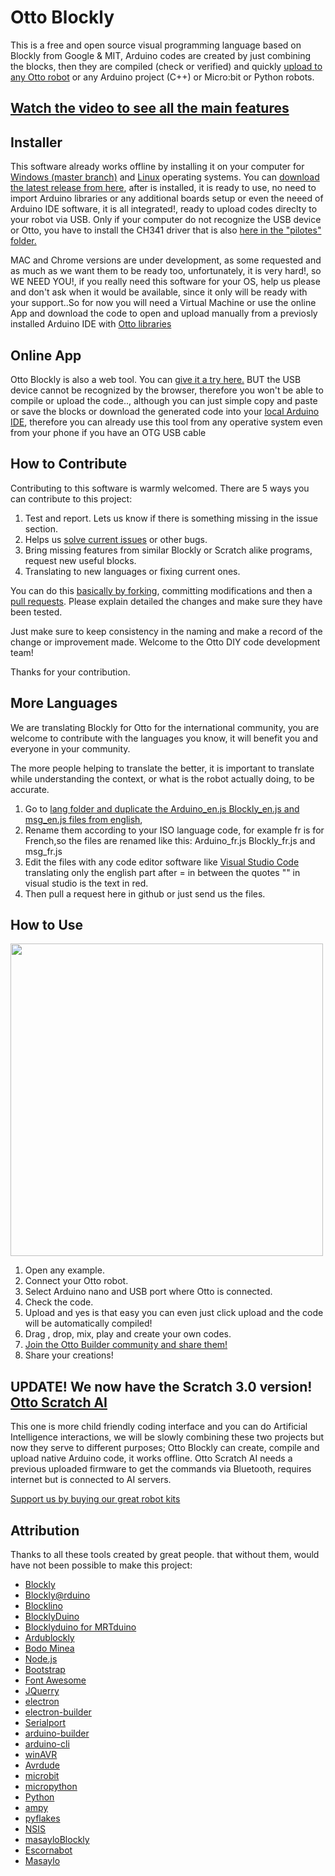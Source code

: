 # Otto Blockly

This is a free and open source visual programming language based on Blockly from Google & MIT, Arduino codes are created by just combining the blocks, then they are compiled (check or verified) and quickly [upload to any Otto robot](https://wikifactory.com/+OttoDIY/projects) or any Arduino project (C++) or Micro:bit or Python robots.

## [Watch the video to see all the main features](https://youtu.be/chcWxh4Co_c)

## Installer
This software already works offline by installing it on your computer for [Windows (master branch)](https://github.com/OttoDIY/blockly) and [Linux](https://github.com/OttoDIY/blockly/tree/versionlinux) operating systems. You can [download the latest release from here](https://github.com/OttoDIY/blockly/releases), after is installed, it is ready to use, no need to import Arduino libraries or any additional boards setup or even the neeed of Arduino IDE software, it is all integrated!, ready to upload codes direclty to your robot via USB. Only if your computer do not recognize the USB device or Otto, you have to install the CH341 driver that is also [here in the "pilotes" folder.](https://github.com/OttoDIY/blockly/tree/master/pilotes/_CH341)

MAC and Chrome  versions are under development, as some requested and as much as we want them to be ready too, unfortunately, it is very hard!, so WE NEED YOU!, if you really need this software for your OS, help us please and don't ask when it would be available, since it only will be ready with your support..So for now you will need a Virtual Machine or use the online App and download the code to open and upload manually from a previosly installed Arduino IDE with [Otto libraries](https://github.com/OttoDIY/OttoDIYLib)

## Online App
Otto Blockly is also a web tool. You can [give it a try here.](https://ottodiy.github.io/blockly/) BUT the USB device cannot be recognized by the browser, therefore you won't be able to compile or upload the code.., although you can just simple copy and paste or save the blocks or download the generated code into your [local Arduino IDE](https://www.arduino.cc/en/Main/Software), therefore you can already use this tool from any operative system even from your phone if you have an OTG USB cable

## How to Contribute
Contributing to this software is warmly welcomed. There are 5 ways you can contribute to this project:
1. Test and report. Lets us know if there is something missing in the issue section.
2. Helps us [solve current issues](https://github.com/OttoDIY/blockly/issues) or other bugs.
3. Bring missing features from similar Blockly or Scratch alike programs, request new useful blocks.
5. Translating to new languages or fixing current ones.

You can do this [basically by forking](https://help.github.com/en/articles/fork-a-repo), committing modifications and then a [pull requests](https://help.github.com/en/articles/about-pull-requests). Please explain detailed the changes and make sure they have been tested.

Just make sure to keep consistency in the naming and make a record of the change or improvement made.
Welcome to the Otto DIY code development team!

Thanks for your contribution.

## More Languages

We are translating Blockly for Otto for the international community, you are welcome to contribute with the languages you know, it will benefit you and everyone in your community.

The more people helping to translate the better, it is important to translate while understanding the context, or what is the robot actually doing, to be accurate.

1. Go to [lang folder and duplicate the Arduino_en.js Blockly_en.js and msg_en.js  files from english](https://github.com/OttoDIY/blockly/tree/master/www/lang), 
2. Rename them according to your ISO language code, for example fr is for French,so the files are renamed like this: Arduino_fr.js Blockly_fr.js and msg_fr.js  
3. Edit the files with any code editor software like [Visual Studio Code](https://code.visualstudio.com/) translating only the english part after = in between the quotes "" in visual studio is the text in red.
4. Then pull a request here in github or just send us the files.

## How to Use
[<img src="https://github.com/OttoDIY/blockly/blob/master/www/media/Ottoblockly.png" width="500" align="center">](https://youtu.be/chcWxh4Co_c)

1. Open any example.
2. Connect your Otto robot.
3. Select Arduino nano and USB port where Otto is connected.
4. Check the code.
5. Upload and yes is that easy you can even just click upload and the code will be automatically compiled!
6. Drag , drop, mix, play and create your own codes.
7. [Join the Otto Builder community and share them!](http://builders.ottodiy.com/) 
8. Share your creations! 

## UPDATE! We now have the Scratch 3.0 version! [Otto Scratch AI](https://ottoschool.com/scratch/) 
This one is more child friendly coding interface and you can do Artificial Intelligence interactions, we will be slowly combining these two projects but now they serve to different purposes;
Otto Blockly can create, compile and upload native Arduino code, it works offline.
Otto Scratch AI needs a previous uploaded firmware to get the commands via Bluetooth, requires internet but is connected to AI servers.

[Support us by buying our great robot kits](https://www.ottodiy.com/store)

## Attribution

Thanks to all these tools created by great people. that without them, would have not been possible to make this project:

- [Blockly](https://developers.google.com/blockly)
- [Blockly@rduino](https://github.com/technologiescollege/Blockly-at-rduino)
- [Blocklino](https://github.com/fontainejp/blocklino/)
- [BlocklyDuino](https://github.com/BlocklyDuino/BlocklyDuino)
- [Blocklyduino for MRTduino](https://logix5.com/Blockyduino-para-MRTDuino/)
- [Ardublockly](https://github.com/carlosperate/ardublockly)
- [Bodo Minea](https://github.com/BodoMinea)
- [Node.js](https://nodejs.org/)
- [Bootstrap](http://getbootstrap.com)
- [Font Awesome](http://fontawesome.io)
- [JQuerry](https://jquery.com)
- [electron](https://electronjs.org/)
- [electron-builder](https://github.com/electron-userland/electron-builder)
- [Serialport](https://github.com/node-serialport/node-serialport)
- [arduino-builder](https://github.com/arduino/arduino-builder)
- [arduino-cli](https://github.com/arduino/arduino-cli)
- [winAVR](https://sourceforge.net/projects/winavr)
- [Avrdude](http://www.nongnu.org/avrdude)
- [microbit](https://microbit.org/)
- [micropython](https://wiki.mchobby.be/index.php?title=MicroPython-Accueil)
- [Python](https://docs.python.org/)
- [ampy](https://github.com/pycampers/ampy)
- [pyflakes](https://github.com/PyCQA/pyflakes)
- [NSIS](https://sourceforge.net/projects/nsis)
- [masayloBlockly](https://github.com/agomezgar/masayloBlockly)
- [Escornabot](escornabot.com) 
- [Masaylo](https://github.com/agomezgar/masaylo)
